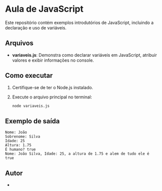 # Aula de JavaScript

Este repositório contém exemplos introdutórios de JavaScript, incluindo a declaração e uso de variáveis.

## Arquivos

- **variaveis.js**: Demonstra como declarar variáveis em JavaScript, atribuir valores e exibir informações no console.

## Como executar

1. Certifique-se de ter o Node.js instalado.
2. Execute o arquivo principal no terminal:

   ```sh
   node variaveis.js
   ```

## Exemplo de saída

```
Nome: João
Sobrenome: Silva
Idade: 25
Altura: 1.75
É humano? true
Nome: João Silva, Idade: 25, a altura de 1.75 e alem de tudo ele é true 
```

## Autor

-